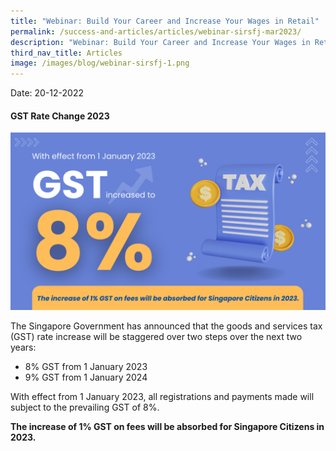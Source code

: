 ```yaml
---
title: "Webinar: Build Your Career and Increase Your Wages in Retail"
permalink: /success-and-articles/articles/webinar-sirsfj-mar2023/
description: "Webinar: Build Your Career and Increase Your Wages in Retail (15 Mar 2023)"
third_nav_title: Articles
image: /images/blog/webinar-sirsfj-1.png
---
```


Date: 20-12-2022

<h4>GST Rate Change 2023</h4>

![GST Rate 8% with effect from 1 January 2023](/images/images-2021/Home-Highlights-GST8.png)

The Singapore Government has announced that the goods and services tax (GST) rate increase will be staggered over two steps over the next two years: 

* 8% GST from 1 January 2023
* 9% GST from 1 January 2024

With effect from 1 January 2023, all registrations and payments made will subject to the prevailing GST of 8%. 

<b>The increase of 1% GST on fees will be absorbed for Singapore Citizens in 2023.</b>
